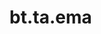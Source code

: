 <div itemscope itemtype="http://developers.google.com/ReferenceObject">
<meta itemprop="name" content="bt.ta.ema" />
<meta itemprop="path" content="Stable" />
</div>

# bt.ta.ema

<!-- Insert buttons and diff -->

<table class="tfo-notebook-buttons tfo-api nocontent" align="left">

</table>





<pre class="devsite-click-to-copy prettyprint lang-py tfo-signature-link">
<code>bt.ta.ema(
    *args, **kwargs
) -> np.array
</code></pre>



<!-- Placeholder for "Used in" -->
